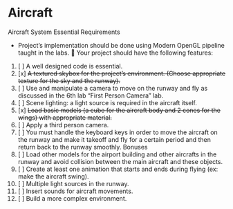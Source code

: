 # Aircraft

Aircraft System
Essential Requirements
- Project’s implementation should be done using Modern OpenGL pipeline taught in the labs.
 Your project should have the following features:
1) [ ] A well designed code is essential.
2) [x] ~~A textured skybox for the project’s environment. (Choose appropriate texture for the sky and the runway).~~
3) [ ] Use and manipulate a camera to move on the runway and fly as discussed in the 6th lab “First Person Camera” lab.
4) [ ] Scene lighting: a light source is required in the aircraft itself.
5) [x] ~~Load basic models (a cube for the aircraft body and 2 cones for the wings) with appropriate material.~~
6) [ ] Apply a third person camera.
7) [ ] You must handle the keyboard keys in order to move the aircraft on the runway and make it takeoff and fly for a certain period and then return back to the runway smoothly.
Bonuses
1) [ ] Load other models for the airport building and other aircrafts in the runway and avoid collision between the main aircraft and these objects.
2) [ ] Create at least one animation that starts and ends during flying (ex: make the aircraft swing).
3) [ ] Multiple light sources in the runway.
4) [ ] Insert sounds for aircraft movements.
5) [ ] Build a more complex environment.
